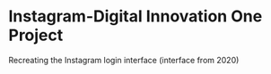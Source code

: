 # Instagram-Digital Innovation One Project 

Recreating the Instagram login interface (interface from 2020)
